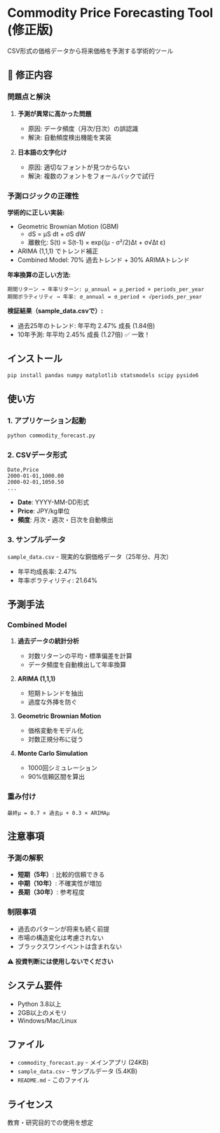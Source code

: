 # Commodity Price Forecasting Tool (修正版)

CSV形式の価格データから将来価格を予測する学術的ツール

## 🔧 修正内容

### 問題点と解決

1. **予測が異常に高かった問題**
   - 原因: データ頻度（月次/日次）の誤認識
   - 解決: 自動頻度検出機能を実装
   
2. **日本語の文字化け**
   - 原因: 適切なフォントが見つからない
   - 解決: 複数のフォントをフォールバックで試行

### 予測ロジックの正確性

**学術的に正しい実装:**
- Geometric Brownian Motion (GBM)
  - dS = μS dt + σS dW
  - 離散化: S(t) = S(t-1) × exp((μ - σ²/2)Δt + σ√Δt ε)
- ARIMA (1,1,1) でトレンド補正
- Combined Model: 70% 過去トレンド + 30% ARIMAトレンド

**年率換算の正しい方法:**
```
期間リターン → 年率リターン: μ_annual = μ_period × periods_per_year
期間ボラティリティ → 年率: σ_annual = σ_period × √periods_per_year
```

**検証結果（sample_data.csvで）:**
- 過去25年のトレンド: 年平均 2.47% 成長 (1.84倍)
- 10年予測: 年平均 2.45% 成長 (1.27倍)  ✅ 一致！

## インストール

```bash
pip install pandas numpy matplotlib statsmodels scipy pyside6
```

## 使い方

### 1. アプリケーション起動

```bash
python commodity_forecast.py
```

### 2. CSVデータ形式

```csv
Date,Price
2000-01-01,1000.00
2000-02-01,1050.50
...
```

- **Date**: YYYY-MM-DD形式
- **Price**: JPY/kg単位
- **頻度**: 月次・週次・日次を自動検出

### 3. サンプルデータ

`sample_data.csv` - 現実的な銅価格データ（25年分、月次）
- 年平均成長率: 2.47%
- 年率ボラティリティ: 21.64%

## 予測手法

### Combined Model

1. **過去データの統計分析**
   - 対数リターンの平均・標準偏差を計算
   - データ頻度を自動検出して年率換算

2. **ARIMA (1,1,1)**
   - 短期トレンドを抽出
   - 過度な外挿を防ぐ

3. **Geometric Brownian Motion**
   - 価格変動をモデル化
   - 対数正規分布に従う

4. **Monte Carlo Simulation**
   - 1000回シミュレーション
   - 90%信頼区間を算出

### 重み付け

`最終μ = 0.7 × 過去μ + 0.3 × ARIMAμ`

## 注意事項

### 予測の解釈

- **短期（5年）**: 比較的信頼できる
- **中期（10年）**: 不確実性が増加
- **長期（30年）**: 参考程度

### 制限事項

- 過去のパターンが将来も続く前提
- 市場の構造変化は考慮されない
- ブラックスワンイベントは含まれない

⚠️ **投資判断には使用しないでください**

## システム要件

- Python 3.8以上
- 2GB以上のメモリ
- Windows/Mac/Linux

## ファイル

- `commodity_forecast.py` - メインアプリ (24KB)
- `sample_data.csv` - サンプルデータ (5.4KB)
- `README.md` - このファイル

## ライセンス

教育・研究目的での使用を想定
